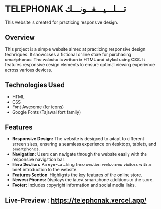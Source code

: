 # TELEPHONAK تـــلـــيـــفــونـــك  
This website is created for practicing responsive design.

## Overview

This project is a simple website aimed at practicing responsive design techniques. It showcases a fictional online store for purchasing smartphones. The website is written in HTML and styled using CSS. It features responsive design elements to ensure optimal viewing experience across various devices.

## Technologies Used

- HTML
- CSS
- Font Awesome (for icons)
- Google Fonts (Tajawal font family)

## Features

- **Responsive Design:** The website is designed to adapt to different screen sizes, ensuring a seamless experience on desktops, tablets, and smartphones.
- **Navigation:** Users can navigate through the website easily with the responsive navigation bar.
- **Hero Section:** An eye-catching hero section welcomes visitors with a brief introduction to the website.
- **Features Section:** Highlights the key features of the online store.
- **Newest Phones:** Displays the latest smartphone additions to the store.
- **Footer:** Includes copyright information and social media links.





## Live-Preview : https://telephonak.vercel.app/
